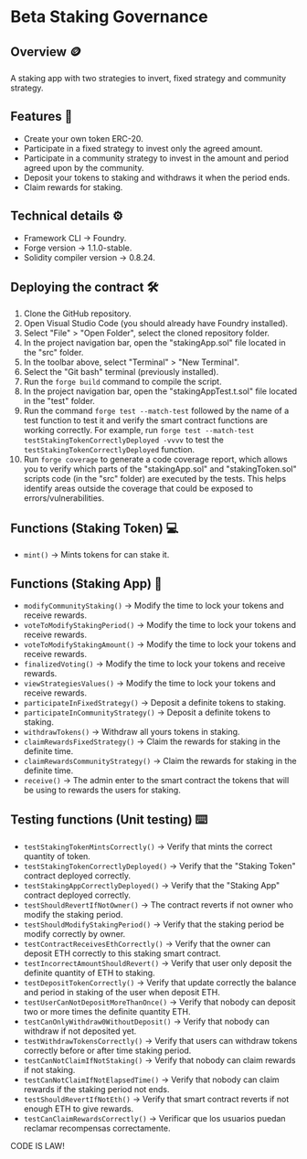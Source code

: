 # Beta Staking Governance
## Overview 🪙
A staking app with two strategies to invert, fixed strategy and community strategy.
## Features 📃
* Create your own token ERC-20.
* Participate in a fixed strategy to invest only the agreed amount.
* Participate in a community strategy to invest in the amount and period agreed upon by the community.
* Deposit your tokens to staking and withdraws it when the period ends.
* Claim rewards for staking.
## Technical details ⚙️
* Framework CLI -> Foundry.
* Forge version -> 1.1.0-stable.
* Solidity compiler version -> 0.8.24.
## Deploying the contract 🛠️
1. Clone the GitHub repository.
2. Open Visual Studio Code (you should already have Foundry installed).
3. Select "File" > "Open Folder", select the cloned repository folder.
4. In the project navigation bar, open the "stakingApp.sol" file located in the "src" folder.
5. In the toolbar above, select "Terminal" > "New Terminal".
6. Select the "Git bash" terminal (previously installed).
7. Run the `forge build` command to compile the script.
8. In the project navigation bar, open the "stakingAppTest.t.sol" file located in the "test" folder.
9. Run the command `forge test --match-test` followed by the name of a test function to test it and verify the smart contract functions are working correctly. For example, run `forge test --match-test testStakingTokenCorrectlyDeployed -vvvv` to test the `testStakingTokenCorrectlyDeployed` function.
10. Run `forge coverage` to generate a code coverage report, which allows you to verify which parts of the "stakingApp.sol" and "stakingToken.sol" scripts code (in the "src" folder) are executed by the tests. This helps identify areas outside the coverage that could be exposed to errors/vulnerabilities.
## Functions (Staking Token) 💻
* `mint()` -> Mints tokens for can stake it.
## Functions (Staking App) 📱
* `modifyCommunityStaking()` -> Modify the time to lock your tokens and receive rewards.
* `voteToModifyStakingPeriod()` -> Modify the time to lock your tokens and receive rewards.
* `voteToModifyStakingAmount()` -> Modify the time to lock your tokens and receive rewards.
* `finalizedVoting()` -> Modify the time to lock your tokens and receive rewards.
* `viewStrategiesValues()` -> Modify the time to lock your tokens and receive rewards.
* `participateInFixedStrategy()` -> Deposit a definite tokens to staking.
* `participateInCommunityStrategy()` -> Deposit a definite tokens to staking.
* `withdrawTokens()` -> Withdraw all yours tokens in staking.
* `claimRewardsFixedStrategy()` -> Claim the rewards for staking in the definite time.
* `claimRewardsCommunityStrategy()` -> Claim the rewards for staking in the definite time.
* `receive()` -> The admin enter to the smart contract the tokens that will be using to rewards the users for staking.
## Testing functions (Unit testing) ⌨️
* `testStakingTokenMintsCorrectly()` ->  Verify that mints the correct quantity of token.
* `testStakingTokenCorrectlyDeployed()` -> Verify that the "Staking Token" contract deployed correctly.
* `testStakingAppCorrectlyDeployed()` -> Verify that the "Staking App" contract deployed correctly.
* `testShouldRevertIfNotOwner()` -> The contract reverts if not owner who modify the staking period.
* `testShouldModifyStakingPeriod()` -> Verify that the staking period be modify correctly by owner.
* `testContractReceivesEthCorrectly()` -> Verify that the owner can deposit ETH correctly to this staking smart contract.
* `testIncorrectAmountShouldRevert()` -> Verify that user only deposit the definite quantity of ETH to staking.
* `testDepositTokenCorrectly()` -> Verify that update correctly the balance and period in staking of the user when deposit ETH.
* `testUserCanNotDepositMoreThanOnce()` -> Verify that nobody can deposit two or more times the definite quantity ETH.
* `testCanOnlyWithdraw0WithoutDeposit()` -> Verify that nobody can withdraw if not deposited yet.
* `testWithdrawTokensCorrectly()` -> Verify that users can withdraw tokens correctly before or after time staking period.
* `testCanNotClaimIfNotStaking()` -> Verify that nobody can claim rewards if not staking.
* `testCanNotClaimIfNotElapsedTime()` -> Verify that nobody can claim rewards if the staking period not ends.
* `testShouldRevertIfNotEth()` -> Verify that smart contract reverts if not enough ETH to give rewards.
* `testCanClaimRewardsCorrectly()` -> Verificar que los usuarios puedan reclamar recompensas correctamente.

CODE IS LAW!

